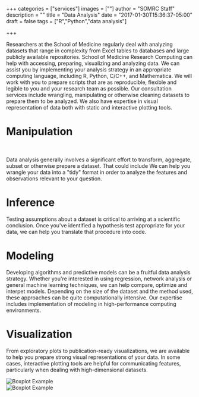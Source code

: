+++
categories = ["services"]
images = [""]
author = "SOMRC Staff"
description = ""
title = "Data Analysis"
date = "2017-01-30T15:36:37-05:00"
draft = false
tags = ["R","Python","data analysis"]

+++

Researchers at the School of Medicine regularly deal with analyzing datasets that range in complexity from Excel tables to databases and large publicly available repositories. School of Medicine Research Computing can help with accessing, preparing, visualizing and analyzing data. We can assist you by implementing your analysis strategy in an appropriate computing language, including R, Python, C/C++, and Mathematica. We will work with you to prepare scripts that are as reproducible, flexible and legible to you and your research team as possible. Our consultation services include wrangling, manipulating or otherwise cleaning datasets to prepare them to be analyzed. We also have expertise in visual representation of data both with static and interactive plotting tools.

# Manipulation

<div>
<i class = "fa fa-2x fa-th-list"></i>&nbsp;&nbsp;&nbsp;<i class = "fa fa-2x fa-long-arrow-right"></i>&nbsp;&nbsp;&nbsp;<i class = "fa fa-2x fa-th"></i>
</div>

Data analysis generally involves a significant effort to transform, aggregate, subset or otherwise prepare a dataset. That could include We can help you wrangle your data into a "tidy" format in order to analyze the features and observations relevant to your question.

# Inference

<i class = "fa fa-2x fa-plus-square"></i>

Testing assumptions about a dataset is critical to arriving at a scientific conclusion. Once you've identified a hypothesis test appropriate for your data, we can help you translate that procedure into code.

# Modeling

<i class = "fa fa-2x fa-rocket"></i>

Developing algorithms and predictive models can be a fruitful data analysis strategy. Whether you're interested in using regression, network analysis or general machine learning techniques, we can help compare, optimize and interpet models. Depending on the size of the dataset and the method used, these approaches can be quite computationally intensive. Our expertise includes implementation of modeling in high-performance computing environments.

# Visualization

<i class = "fa fa-2x fa-area-chart"></i>

From exploratory plots to publication-ready visualizations, we are available to help you prepare strong visual representations of your data. In some cases, interactive plotting tools are helpful for communicating features, particularly when dealing with high-dimensional datasets. 

<div class="row">
	<div class="col-sm-4">
		<img class="img-fluid" src="https://somrc.virginia.edu/images/boxplot.png" alt="Boxplot Example" align="center" />
	</div>
	<div class="col-sm-4">
		<img class="img-fluid" src="https://somrc.virginia.edu/images/heatmap.png" alt="Boxplot Example" align="center" />
	</div>
</div>